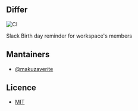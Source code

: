 ## Differ
![CI](https://github.com/makuzaverite/bd-reminder-bot/workflows/CI/badge.svg)

Slack Birth day reminder for workspace's members


<!--
[slack go](https://github.com/slack-go/slack)
[Article](https://chatbotsmagazine.com/relax-scale-slack-bots-with-ease-55e73018e316)
[Article](https://dev.to/arunx2/simple-slack-notification-with-golang-55i2)
-->


## Mantainers

- [@makuzaverite](github.com/makuzaverite)

## Licence

- [MIT](https://github.com/makuzaverite/bd-reminder-bot/blob/main/LICENSE)
